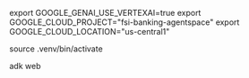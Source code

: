   export GOOGLE_GENAI_USE_VERTEXAI=true
  export GOOGLE_CLOUD_PROJECT="fsi-banking-agentspace"
  export GOOGLE_CLOUD_LOCATION="us-central1"

  source .venv/bin/activate

  adk web